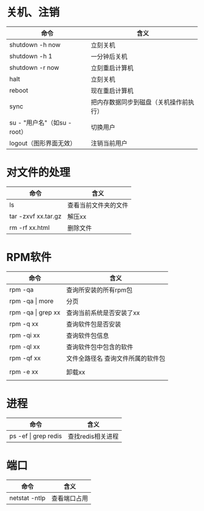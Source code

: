# 关机、注销

| 命令                         | 含义                                   |
| ---------------------------- | -------------------------------------- |
| shutdown -h now              | 立刻关机                               |
| shutdown -h 1                | 一分钟后关机                           |
| shutdown -r now              | 立刻重启计算机                         |
| halt                         | 立刻关机                               |
| reboot                       | 现在重启计算机                         |
| sync                         | 把内存数据同步到磁盘（关机操作前执行） |
| su - "用户名"（如su - root） | 切换用户                               |
| logout（图形界面无效）       | 注销当前用户                           |



# 对文件的处理

| 命令                | 含义                 |
| ------------------- | -------------------- |
| ls                  | 查看当前文件夹的文件 |
| tar -zxvf xx.tar.gz | 解压xx               |
| rm -rf xx.html      | 删除文件             |



# RPM软件

| 命令               | 含义                              |
| ------------------ | --------------------------------- |
| rpm -qa            | 查询所安装的所有rpm包             |
| rpm -qa \| more    | 分页                              |
| rpm -qa \| grep xx | 查询当前系统是否安装了xx          |
| rpm -q xx          | 查询软件包是否安装                |
| rpm -qi xx         | 查询软件包信息                    |
| rpm -ql xx         | 查询软件包中包含的软件            |
| rpm -qf xx         | 文件全路径名 查询文件所属的软件包 |
|                    |                                   |
| rpm -e xx          | 卸载xx                            |
|                    |                                   |



# 进程

| 命令                 | 含义              |
| -------------------- | ----------------- |
| ps -ef \| grep redis | 查找redis相关进程 |



# 端口

| 命令          | 含义         |
| ------------- | ------------ |
| netstat -ntlp | 查看端口占用 |

